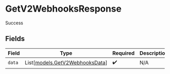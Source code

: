 # GetV2WebhooksResponse

Success


## Fields

| Field                                                            | Type                                                             | Required                                                         | Description                                                      |
| ---------------------------------------------------------------- | ---------------------------------------------------------------- | ---------------------------------------------------------------- | ---------------------------------------------------------------- |
| `data`                                                           | List[[models.GetV2WebhooksData](../models/getv2webhooksdata.md)] | :heavy_check_mark:                                               | N/A                                                              |
